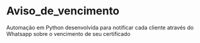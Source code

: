 # Aviso_de_vencimento
Automação em Python desenvolvida para notificar cada cliente através do Whatsapp sobre o vencimento de seu certificado
